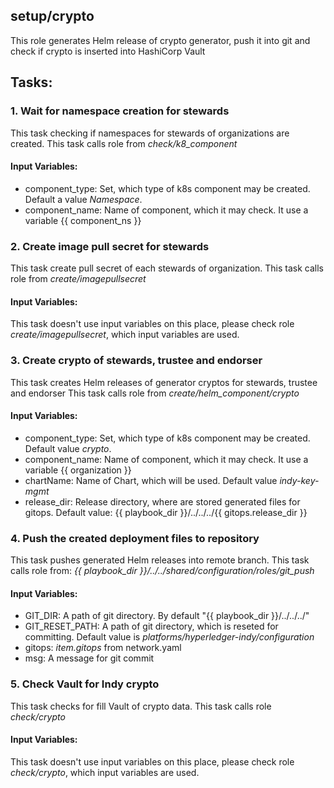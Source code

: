 ## setup/crypto
This role generates Helm release of crypto generator, push it into git and check if crypto is inserted into HashiCorp Vault

## Tasks:
### 1. Wait for namespace creation for stewards
This task checking if namespaces for stewards of organizations are created.
This task calls role from *check/k8_component*
#### Input Variables:
 - component_type: Set, which type of k8s component may be created. Default a value *Namespace*.
 - component_name: Name of component, which it may check. It use a variable {{ component_ns }}
### 2. Create image pull secret for stewards
This task create pull secret of each stewards of organization.
This task calls role from *create/imagepullsecret*
#### Input Variables:
This task doesn't use input variables on this place, please check role *create/imagepullsecret*, which input variables are used.
### 3. Create crypto of stewards, trustee and endorser
This task creates Helm releases of generator cryptos for stewards, trustee and endorser
This task calls role from *create/helm_component/crypto*
#### Input Variables:
 - component_type: Set, which type of k8s component may be created. Default value *crypto*.
 - component_name: Name of component, which it may check. It use a variable {{ organization }}
 - chartName: Name of Chart, which will be used. Default value *indy-key-mgmt* 
 - release_dir: Release directory, where are stored generated files for gitops. Default value: {{ playbook_dir }}/../../../{{ gitops.release_dir }}
### 4. Push the created deployment files to repository
This task pushes generated Helm releases into remote branch.
This task calls role from: *{{ playbook_dir }}/../../shared/configuration/roles/git_push*
#### Input Variables:
 - GIT_DIR: A path of git directory. By default "{{ playbook_dir }}/../../../"
 - GIT_RESET_PATH: A path of git directory, which is reseted for committing. Default value is *platforms/hyperledger-indy/configuration*
 - gitops: *item.gitops* from network.yaml
 - msg: A message for git commit
### 5. Check Vault for Indy crypto
This task checks for fill Vault of crypto data.
This task calls role *check/crypto*
#### Input Variables:
This task doesn't use input variables on this place, please check role *check/crypto*, which input variables are used. 
